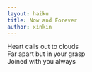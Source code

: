 ```yaml
---
layout: haiku
title: Now and Forever
author: xinkin
---
```


Heart calls out to clouds<br>
Far apart but in your grasp<br>
Joined with you always<br>
